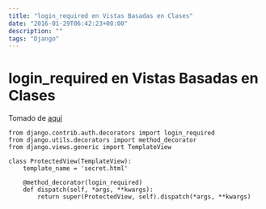 ```yaml
---
title: "login_required en Vistas Basadas en Clases"
date: "2016-01-29T06:42:23+00:00"
description: ""
tags: "Django"
---
```

# login_required en Vistas Basadas en Clases

Tomado de [aquí](https://docs.djangoproject.com/en/1.8/topics/class-based-views/intro/#decorating-the-class)

```
from django.contrib.auth.decorators import login_required
from django.utils.decorators import method_decorator
from django.views.generic import TemplateView

class ProtectedView(TemplateView):
    template_name = 'secret.html'

    @method_decorator(login_required)
    def dispatch(self, *args, **kwargs):
        return super(ProtectedView, self).dispatch(*args, **kwargs)
```

